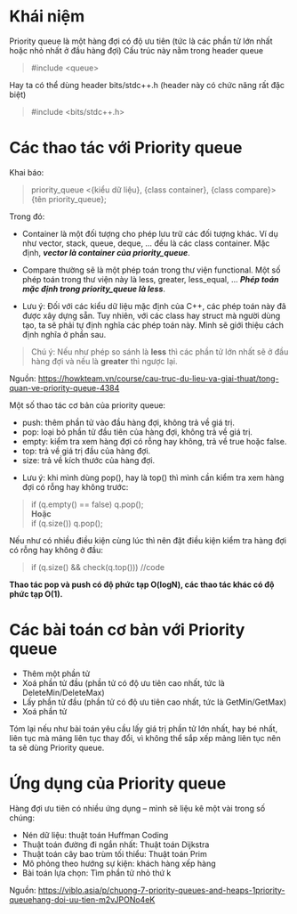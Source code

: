 # Khái niệm
Priority queue là một hàng đợi có độ ưu tiên (tức là các phần tử lớn nhất hoặc nhỏ nhất ở đầu hàng đợi)
Cấu trúc này nằm trong header queue

> #include \<queue>

Hay ta có thể dùng header bits/stdc++.h (header này có chức năng rất đặc biệt)

> #include <bits/stdc++.h>

# Các thao tác với Priority queue
Khai báo: 
> priority_queue <{kiểu dữ liệu}, {class container}, {class compare}> {tên priority_queue};

Trong đó:
- Container là một đối tượng cho phép lưu trữ các đối tượng khác. Ví dụ như vector, stack, queue, deque, … đều là các class container. Mặc định, **_vector là container của priority_queue_**.

- Compare thường sẽ là một phép toán trong thư viện functional. Một số phép toán trong thư viện này là less, greater, less_equal, … **_Phép toán mặc định trong priority_queue là less_**. 

* Lưu ý: Đối với các kiểu dữ liệu mặc định của C++, các phép toán này đã được xây dựng sẵn. Tuy nhiên, với các class hay struct mà người dùng tạo, ta sẽ phải tự định nghĩa các phép toán này. Mình sẽ giới thiệu cách định nghĩa ở phần sau.

> Chú ý: Nếu như phép so sánh là **less** thì các phần tử lớn nhất sẽ ở đầu hàng đợi và nếu là **greater** thì ngược lại.

Nguồn: https://howkteam.vn/course/cau-truc-du-lieu-va-giai-thuat/tong-quan-ve-priority-queue-4384

Một số thao tác cơ bản của priority queue:
- push: thêm phần tử vào đầu hàng đợi, không trả về giá trị.
- pop: loại bỏ phần tử đầu tiên của hàng đợi, không trả về giá trị.
- empty: kiểm tra xem hàng đợi có rỗng hay không, trả về true hoặc false.
- top: trả về giá trị đầu của hàng đợi.
- size: trả về kích thước của hàng đợi.

* Lưu ý: khi mình dùng pop(), hay là top() thì mình cần kiểm tra xem hàng đợi có rỗng hay không trước:

> if (q.empty() == false) q.pop();  
**Hoặc**  
> if (q.size()) q.pop();

Nếu như có nhiều điều kiện cùng lúc thì nên đặt điều kiện kiểm tra hàng đợi có rỗng hay không ở đầu:

> if (q.size() && check(q.top())) //code

**Thao tác pop và push có độ phức tạp O(logN), các thao tác khác có độ phức tạp O(1).**

# Các bài toán cơ bản với Priority queue

- Thêm một phần tử
- Xoá phần tử đầu (phần tử có độ ưu tiên cao nhất, tức là DeleteMin/DeleteMax) 
- Lấy phần tử đầu (phần tử có độ ưu tiên cao nhất, tức là GetMin/GetMax)
- Xoá phần tử 

Tóm lại nếu như bài toán yêu cầu lấy giá trị phần tử lớn nhất, hay bé nhất, liên tục mà mảng liên tục thay đổi, vì không thể sắp xếp mảng liên tục nên ta sẽ dùng Priority queue.

# Ứng dụng của Priority queue

Hàng đợi ưu tiên có nhiều ứng dụng – mình sẽ liệu kê một vài trong số chúng:

- Nén dữ liệu: thuật toán Huffman Coding
- Thuật toán đường đi ngắn nhất: Thuật toán Dijkstra
- Thuật toán cây bao trùm tối thiểu: Thuật toán Prim
- Mô phỏng theo hướng sự kiện: khách hàng xếp hàng
- Bài toán lựa chọn: Tìm phần tử nhỏ thứ k

Nguồn: https://viblo.asia/p/chuong-7-priority-queues-and-heaps-1priority-queuehang-doi-uu-tien-m2vJPONo4eK





